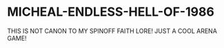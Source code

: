 # MICHEAL-ENDLESS-HELL-OF-1986
THIS IS NOT CANON TO MY SPINOFF FAITH LORE!  JUST A COOL ARENA GAME!
